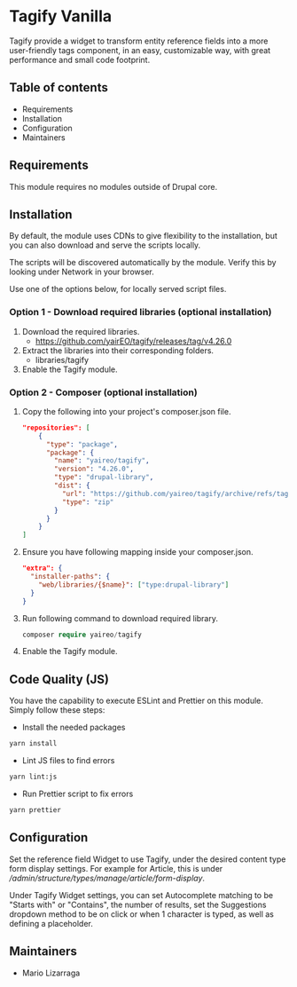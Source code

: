 # Tagify Vanilla

Tagify provide a widget to transform entity reference fields into a more
user-friendly tags component, in an easy, customizable way, with great
performance and small code footprint.

## Table of contents

- Requirements
- Installation
- Configuration
- Maintainers


## Requirements

This module requires no modules outside of Drupal core.


## Installation

By default, the module uses CDNs to give flexibility to the installation,
but you can also download and serve the scripts locally.

The scripts will be discovered automatically by the module. Verify this by
looking under Network in your browser.

Use one of the options below, for locally served script files.

### Option 1 - Download required libraries (optional installation)

1. Download the required libraries.
   - https://github.com/yairEO/tagify/releases/tag/v4.26.0
1. Extract the libraries into their corresponding folders.
   - libraries/tagify
1. Enable the Tagify module.


### Option 2 - Composer (optional installation)

1. Copy the following into your project's composer.json file.
    ```json
    "repositories": [
        {
          "type": "package",
          "package": {
            "name": "yaireo/tagify",
            "version": "4.26.0",
            "type": "drupal-library",
            "dist": {
              "url": "https://github.com/yaireo/tagify/archive/refs/tags/v4.26.0.zip",
              "type": "zip"
            }
          }
        }
    ]
    ```
1. Ensure you have following mapping inside your composer.json.
    ```json
    "extra": {
      "installer-paths": {
        "web/libraries/{$name}": ["type:drupal-library"]
      }
    }
    ```
1. Run following command to download required library.
    ```php
    composer require yaireo/tagify
    ```
1. Enable the Tagify module.

## Code Quality (JS)

You have the capability to execute ESLint and Prettier on this module. Simply 
follow these steps:

- Install the needed packages

```bash
yarn install
```

- Lint JS files to find errors

```bash
yarn lint:js
```

- Run Prettier script to fix errors

```bash
yarn prettier
```

## Configuration

Set the reference field Widget to use Tagify, under the desired content type
form display settings. For example for Article, this is under
*/admin/structure/types/manage/article/form-display*.

Under Tagify Widget settings, you can set Autocomplete matching to be
"Starts with" or "Contains", the number of results, set the Suggestions
dropdown method to be on click or when 1 character is typed, as well as
defining a placeholder.

## Maintainers

- Mario Lizarraga

